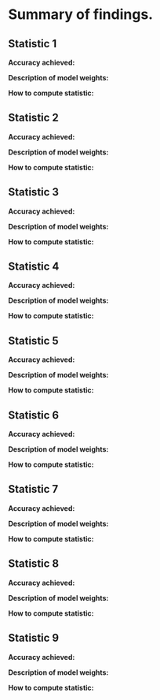 # Summary of findings.

## Statistic 1
**Accuracy achieved:**

**Description of model weights:**

**How to compute statistic:**


## Statistic 2
**Accuracy achieved:**

**Description of model weights:**

**How to compute statistic:**


## Statistic 3
**Accuracy achieved:**

**Description of model weights:**

**How to compute statistic:**

## Statistic 4
**Accuracy achieved:**

**Description of model weights:**

**How to compute statistic:**

## Statistic 5
**Accuracy achieved:**

**Description of model weights:**

**How to compute statistic:**

## Statistic 6
**Accuracy achieved:**

**Description of model weights:**

**How to compute statistic:**

## Statistic 7
**Accuracy achieved:**

**Description of model weights:**

**How to compute statistic:**

## Statistic 8
**Accuracy achieved:**

**Description of model weights:**

**How to compute statistic:**

## Statistic 9
**Accuracy achieved:**

**Description of model weights:**

**How to compute statistic:**